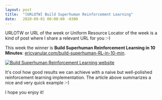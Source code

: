 ```yaml
---
layout: post
title:  "[URLOTW] Build Superhuman Reinforcement Learning"
date:   2020-09-01 00:00:00 -0300
---
```


<span class="bg-highlight">URLOTW</span> or URL of the week or Uniform Resource Locator of the week is a kind of post where I share a relevant URL for you :-)

This week the winner is **Build Superhuman Reinforcement Learning in 10 Minutes**:
[ericvanular.com/build-superhuman-RL-in-10-min](https://ericvanular.com/build-superhuman-RL-in-10-min/).

[![Build Superhuman Reinforcement Learning website](/assets/build-superhuman-reinforcement-learning.png "Build Superhuman Reinforcement Learning website")](/assets/build-superhuman-reinforcement-learning.png)

It's cool how good results we can achieve with a naive but well-polished reinforcement learning implementation. The article above summarizes a nice and very quick example :-)

I hope you enjoy it!
